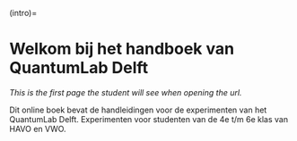 (intro)=
# Welkom bij het handboek van QuantumLab Delft

_This is the first page the student will see when opening the url._

Dit online boek bevat de handleidingen voor de experimenten van het QuantumLab Delft. 
Experimenten voor studenten van de 4e t/m 6e klas van HAVO en VWO.



